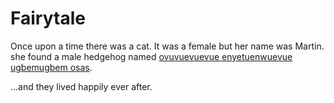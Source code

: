 # Fairytale

Once upon a time there was a cat. It was a female but her name was Martin.
she found a male hedgehog named [ovuvuevuevue enyetuenwuevue ugbemugbem osas](https://www.youtube.com/watch?v=sfXFfNaMlu8).


...and they lived happily ever after.
